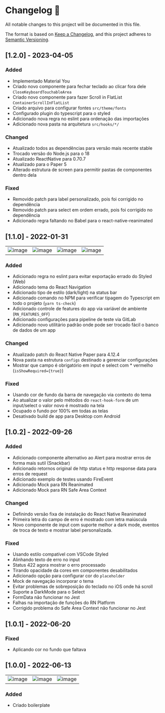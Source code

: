 # Changelog 📝

All notable changes to this project will be documented in this file.

The format is based on [Keep a Changelog](https://keepachangelog.com/en/1.0.0/), and this project adheres to [Semantic Versioning](https://semver.org/spec/v2.0.0.html).

## [1.2.0] - 2023-04-05

### Added
- Implementado Material You
- Criado novo componente para fechar teclado ao clicar fora dele `CloseKeyboardTouchableArea`
- Criado novo componente para fazer Scroll in FlatList `ContainerScrollInFlatList`
- Criado arquivo para configurar fontes `src/theme/fonts`
- Configurado plugin do typescript para o styled
- Adicionado nova regra no eslint para ordenação das importações
- Adicionado nova pasta na arquitetura `src/hooks/*/`

### Changed
- Atualizado todos as dependências para versão mais recente stable
- Trocado versão do Node.js para o 18
- Atualizado ReactNative para 0.70.7
- Atualizado para o Paper 5
- Alterado estrutura de screen para permitir pastas de componentes dentro dela 

### Fixed
- Removido patch para label personalizado, pois foi corrigido no dependência
- Removido patch para select em ordem errado, pois foi corrigido no dependência
- Adicionado regra faltando no Babel para o react-native-reanimated

## [1.1.0] - 2022-01-31

| | | | |
| - | - | - | - |
| ![image](https://user-images.githubusercontent.com/5731176/215854212-c04da10b-bc73-4705-af33-ad652ce0e646.png) | ![image](https://user-images.githubusercontent.com/5731176/215854280-ba446d06-07fe-4fcd-8ab6-db3148b2471c.png) | ![image](https://user-images.githubusercontent.com/5731176/215854322-dc032f35-9ea0-4f76-8948-7bebf440799c.png) | ![image](https://user-images.githubusercontent.com/5731176/215854860-50e69246-086d-463e-b532-df2f1ee7f8ae.png) |

### Added

- Adicionado regra no eslint para evitar exportação errado do Styled (Web)
- Adicionado tema do React Navigation
- Adicionado tipo de estilo (dark/light) na status bar
- Adicionado comando no NPM para verificar tipagem do Typescript em todo o projeto (`yarn ts-check`)
- Adicionado controle de features do app via variável de ambiente (`RN_FEATURES_OFF`)
- Adicionado configurações para pipeline de teste via GitLab
- Adicionado novo utilitário padrão onde pode ser trocado fácil o banco de dados de um app

### Changed

- Atualizado patch do React Native Paper para 4.12.4
- Nova pasta na estrutura `configs` destinado a gerenciar configurações
- Mostrar que campo é obrigatório em input e select com * vermelho (`isShowRequired={true}`)

### Fixed

- Usando cor de fundo da barra de navegação via contexto do tema
- Ao atualizar o valor pelo métodos do `react-hook-form` de um input/select o valor novo é mostrado na tela
- Ocupado o fundo por 100% em todas as telas
- Desativado build de app para Desktop com Android

## [1.0.2] - 2022-09-26

### Added

- Adicionado componente alternativo ao Alert para mostrar erros de forma mais sutil (Snackbar)
- Adicionado retornos original de http status e http response data para erros de request
- Adicionado exemplo de testes usando FireEvent
- Adicionado Mock para RN Reanimated
- Adicionado Mock para RN Safe Area Context

### Changed

- Definindo versão fixa de instalação do React Native Reanimated
- Primeira letra do campo de erro é mostrado com letra maiúscula
- Novo componente de input com suporte melhor a dark mode, eventos de troca de texto e mostrar label personalizada.

### Fixed

- Usando estilo compatível com VSCode Styled
- Alinhando texto de erro no input
- Status 422 agora mostrar o erro processado
- Tirando opacidade da cores em componentes desabilitados
- Adicionado opção para configurar cor do `placeholder`
- Mock de navegação incorporar o tema
- Evitar problemas de sobreposição do teclado no iOS onde há scroll
- Suporte a DarkMode para o Select
- FormData não funcionar no Jest
- Falhas na importação de funções do RN Platform
- Corrigido problema do Safe Area Context não funcionar no Jest

## [1.0.1] - 2022-06-20

### Fixed

- Aplicando cor no fundo que faltava 

## [1.0.0] - 2022-06-13

| | | |
| - | - | - |
![image](https://user-images.githubusercontent.com/5731176/172487765-efc86b04-5244-438d-b441-94bf5d544399.png) | ![image](https://user-images.githubusercontent.com/5731176/172487825-4ac12b38-511c-45d7-b4c4-967620b2ea3e.png) | ![image](https://user-images.githubusercontent.com/5731176/172487790-709491b1-9361-4e96-98be-edb9d3cf86f7.png) |

### Added

- Criado boilerplate
